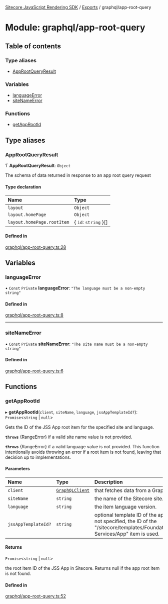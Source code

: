 [Sitecore JavaScript Rendering SDK](../README.md) / [Exports](../modules.md) / graphql/app-root-query

# Module: graphql/app-root-query

## Table of contents

### Type aliases

- [AppRootQueryResult](graphql_app_root_query.md#approotqueryresult)

### Variables

- [languageError](graphql_app_root_query.md#languageerror)
- [siteNameError](graphql_app_root_query.md#sitenameerror)

### Functions

- [getAppRootId](graphql_app_root_query.md#getapprootid)

## Type aliases

### AppRootQueryResult

Ƭ **AppRootQueryResult**: `Object`

The schema of data returned in response to an app root query request

#### Type declaration

| Name | Type |
| :------ | :------ |
| `layout` | `Object` |
| `layout.homePage` | `Object` |
| `layout.homePage.rootItem` | { `id`: `string`  }[] |

#### Defined in

[graphql/app-root-query.ts:28](https://github.com/Sitecore/jss/blob/bd756fd2/packages/sitecore-jss/src/graphql/app-root-query.ts#L28)

## Variables

### languageError

• `Const` `Private` **languageError**: ``"The language must be a non-empty string"``

#### Defined in

[graphql/app-root-query.ts:8](https://github.com/Sitecore/jss/blob/bd756fd2/packages/sitecore-jss/src/graphql/app-root-query.ts#L8)

___

### siteNameError

• `Const` `Private` **siteNameError**: ``"The site name must be a non-empty string"``

#### Defined in

[graphql/app-root-query.ts:6](https://github.com/Sitecore/jss/blob/bd756fd2/packages/sitecore-jss/src/graphql/app-root-query.ts#L6)

## Functions

### getAppRootId

▸ **getAppRootId**(`client`, `siteName`, `language`, `jssAppTemplateId?`): `Promise`<`string` \| ``null``\>

Gets the ID of the JSS App root item for the specified site and language.

**`throws`** {RangeError} if a valid site name value is not provided.

**`throws`** {RangeError} if a valid language value is not provided.
This function intentionally avoids throwing an error if a root item is not found,
leaving that decision up to implementations.

#### Parameters

| Name | Type | Description |
| :------ | :------ | :------ |
| `client` | [`GraphQLClient`](../interfaces/graphql_request_client.GraphQLClient.md) | that fetches data from a GraphQL endpoint. |
| `siteName` | `string` | the name of the Sitecore site. |
| `language` | `string` | the item language version. |
| `jssAppTemplateId?` | `string` | optional template ID of the app root item. If not specified, the ID of the "/sitecore/templates/Foundation/JavaScript Services/App" item is used. |

#### Returns

`Promise`<`string` \| ``null``\>

the root item ID of the JSS App in Sitecore. Returns null if the app root item is not found.

#### Defined in

[graphql/app-root-query.ts:52](https://github.com/Sitecore/jss/blob/bd756fd2/packages/sitecore-jss/src/graphql/app-root-query.ts#L52)
